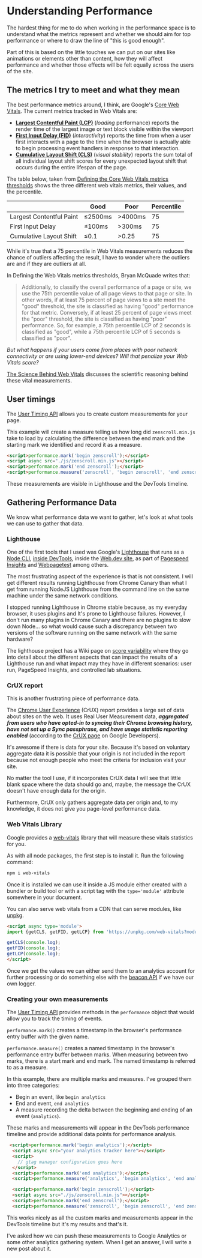 # Understanding Performance

The hardest thing for me to do when working in the performance space is to understand what the metrics represent and whether we should aim for top performance or where to draw the line of "this is good enough".

Part of this is based on the little touches we can put on our sites like animations or elements other than content, how they will affect performance and whether those effects will be felt equally across the users of the site.

## The metrics I try to meet and what they mean

The best performance metrics around, I think, are Google's [Core Web Vitals](https://web.dev/vitals/). The current metrics tracked in Web Vitals are:

* **[Largest Contentful Paint (LCP)](https://web.dev/lcp/)** (*loading* performance) reports the render time of the largest image or text block visible within the viewport
* **[First Input Delay (FID)](https://web.dev/fid/)** (*interactivity*) reports the time from when a user first interacts with a page to the time when the browser is actually able to begin processing event handlers in response to that interaction.
* **[Cumulative Layout Shift (CLS)](https://web.dev/cls/)** (*visual stability*) reports the sum total of all individual layout shift scores for every unexpected layout shift that occurs during the entire lifespan of the page.

The table below, taken from [Defining the Core Web Vitals metrics thresholds](https://web.dev/defining-core-web-vitals-thresholds/) shows the three different web vitals metrics, their values, and the percentile.

| | Good    | Poor    | Percentile |
| ------------------------ | ------- | ------- | ---------- |
| Largest Contentful Paint | ≤2500ms | >4000ms | 75         |
| First Input Delay        | ≤100ms  | >300ms  | 75         |
| Cumulative Layout Shift  | ≤0.1    | >0.25   | 75         |

While it's true that a 75 percentile in Web Vitals measurements reduces the chance of outliers affecting the result, I have to wonder where the outliers are and if they are outliers at all.

In Defining the Web Vitals metrics thresholds, Bryan McQuade writes that:

> Additionally, to classify the overall performance of a page or site, we use the 75th percentile value of all page views to that page or site. In other words, if at least 75 percent of page views to a site meet the "good" threshold, the site is classified as having "good" performance for that metric. Conversely, if at least 25 percent of page views meet the "poor" threshold, the site is classified as having "poor" performance. So, for example, a 75th percentile LCP of 2 seconds is classified as "good", while a 75th percentile LCP of 5 seconds is classified as "poor".

*But what happens if your users come from places with poor network connectivity or are using lower-end devices? Will that penalize your Web Vitals score?*

[The Science Behind Web Vitals](https://blog.chromium.org/2020/05/the-science-behind-web-vitals.html) discusses the scientific reasoning behind these vital measurements.

## User timings

The [User Timing API](https://developer.mozilla.org/en-US/docs/Web/API/User_Timing_API) allows you to create custom measurements for your page.

This example will create a measure telling us how long did `zenscroll.min.js` take to load by calculating the difference between the end mark and the starting mark we identified and record it as a measure.

```html
<script>performance.mark('begin zenscroll');</script>
<script async src="./js/zenscroll.min.js"></script>
<script>performance.mark('end zenscroll');</script>
<script>performance.measure('zenscroll', 'begin zenscroll', 'end zenscroll');</script>
```

These measurements are visible in Lighthouse and the DevTools timeline.

## Gathering Performance Data

We know what performance data we want to gather, let's look at what tools we can use to gather that data.

### Lighthouse

One of the first tools that I used was Google's [Lighthouse](https://developers.google.com/web/tools/lighthouse) that runs as a [Node CLI](https://github.com/GoogleChrome/lighthouse#using-the-node-cli), [inside DevTools](https://developers.google.com/web/tools/lighthouse#devtools), inside the [Web.dev site](https://web.dev/), as part of [Pagespeed Insights](https://developers.google.com/speed/pagespeed/insights/) and [Webpagetest](https://www.webpagetest.org/) among others.

The most frustrating aspect of the experience is that is not consistent. I will get different results running Lighthouse from  Chrome Canary than what I get from running NodeJS Lighthouse from the command line on the same machine under the same network conditions.

I stopped running Lighthouse in Chrome stable because, as my everyday browser, it uses plugins and It's prone to Lighthouse failures. However, I don't run many plugins in Chrome Canary and there are no plugins to slow down Node... so what would cause such a discrepancy between two versions of the software running on the same network with the same hardware?

The lighthouse project has a Wiki page on [score variability](https://github.com/GoogleChrome/lighthouse/blob/master/docs/variability.md) where they go into detail about the different aspects that can impact the results of a Lighthouse run and what impact may they have in different scenarios: user run, PageSpeed Insights, and controlled lab situations.

### CrUX report

This is another frustrating piece of performance data.

The [Chrome User Experience](https://developers.google.com/web/tools/chrome-user-experience-report) (CrUX)  report provides a large set of data about sites on the web. It uses Real User Measurement data, ***aggregated from users who have opted-in to syncing their Chrome browsing history, have not set up a Sync passphrase, and have usage statistic reporting enabled*** (according to the [CrUX page](https://developers.google.com/web/tools/chrome-user-experience-report) on Google Developers).

It's awesome if there is data for your site. Because it's based on voluntary aggregate data it is possible that your origin is not included in the report because not enough people who meet the criteria for inclusion visit your site.

No matter the tool I use, if it incorporates CrUX data I will see that little blank space where the data should go and, maybe, the message the CrUX doesn't have enough data for the origin.

Furthermore, CrUX only gathers aggregate data per origin and, to my knowledge, it does not give you page-level performance data.

### Web Vitals Library

Google provides a [web-vitals](https://github.com/GoogleChrome/web-vitals) library that will measure these vitals statistics for you.

As with all node packages, the first step is to install it. Run the following command:

```bash
npm i web-vitals
```

Once it is installed we can use it inside a JS module either created with a bundler or build tool or with a script tag with the `type='module'` attribute somewhere in your document.

You can also serve web vitals from a CDN that can serve modules, like [unpkg](https://unpkg.com/).

```html
<script async type='module'>
import {getCLS, getFID, getLCP} from 'https://unpkg.com/web-vitals?module';

getCLS(console.log);
getFID(console.log);
getLCP(console.log);
</script>
```

Once we get the values we can either send them to an analytics account for further processing or do something else with the [beacon API](https://www.smashingmagazine.com/2018/07/logging-activity-web-beacon-api/) if we have our own logger.

### Creating your own measurements

The [User Timing API](https://w3c.github.io/user-timing/) provides methods in the `performance` object that would allow you to track the timing of events.

`performance.mark()` creates a timestamp in the browser's performance entry buffer with the given name.

`performance.measure()` creates a named timestamp in the browser's performance entry buffer between marks. When measuring between two marks, there is a start mark and end mark. The named timestamp is referred to as a measure.

In this example, there are multiple marks and measures. I've grouped them into three categories:

* Begin an event, like `begin analytics`
* End and event, `end analytics`
* A measure recording the delta between the beginning and ending of an event (`analytics`).

These marks and measurements will appear in the DevTools performance timeline and provide additional data points for performance analysis.

```html
 <script>performance.mark('begin analytics');</script>
  <script async src="your analytics tracker here"></script>
  <script>
    // gtag manager configuration goes here
  </script>
  <script>performance.mark('end analytics');</script>
  <script>performance.measure('analytics', 'begin analytics', 'end analytics');</script>

  <script>performance.mark('begin zenscroll');</script>
  <script async src="./js/zenscroll.min.js"></script>
  <script>performance.mark('end zenscroll');</script>
  <script>performance.measure('zenscroll', 'begin zenscroll', 'end zenscroll');</script>
```

This works nicely as all the custom marks and measurements appear in the DevTools timeline but it's my results and that's it.

I've asked how we can push these measurements to Google Analytics or some other analytics gathering system. When I get an answer, I will write a new post about it.
